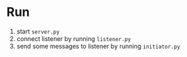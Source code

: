 # Run

1. start `server.py`
2. connect listener by running `listener.py`
3. send some messages to listener by running `initiator.py`